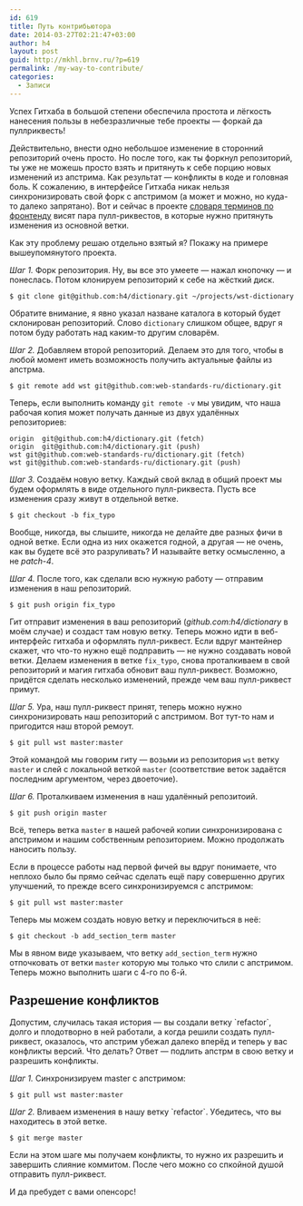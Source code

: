 ```yaml
---
id: 619
title: Путь контрибьютора
date: 2014-03-27T02:21:47+03:00
author: h4
layout: post
guid: http://mkhl.brnv.ru/?p=619
permalink: /my-way-to-contribute/
categories:
  - Записи
---
```

Успех Гитхаба в большой степени обеспечила простота и лёгкость нанесения пользы в небезразличные тебе проекты — форкай да пуллриквесть!

Действительно, внести одно небольшое изменение в сторонний репозиторий очень просто. Но после того, как ты форкнул репозиторий, ты уже не можешь просто взять и притянуть к себе порцию новых изменений из апстрима. Как результат — конфликты в коде и головная боль. К сожалению, в интерфейсе Гитхаба никак нельзя синхронизировать свой форк с апстримом (а может и можно, но куда-то далеко запрятано). Вот и сейчас в проекте [словаря терминов по фронтенду](https://github.com/web-standards-ru/dictionary) висят пара пулл-риквестов, в которые нужно притянуть изменения из основной ветки.

Как эту проблему решаю отдельно взятый я? Покажу на примере вышеупомянутого проекта.

_Шаг 1._ Форк репозитория. Ну, вы все это умеете — нажал кнопочку — и понеслась. Потом клонируем репозиторий к себе на жёсткий диск.

    $ git clone git@github.com:h4/dictionary.git ~/projects/wst-dictionary

Обратите внимание, я явно указал назване каталога в который будет склонирован репозиторий. Слово `dictionary` слишком общее, вдруг я потом буду работать над каким-то другим словарём.

_Шаг 2._ Добавляем второй репозиторий. Делаем это для того, чтобы в любой момент иметь возможность получить актуальные файлы из апстрма.

    $ git remote add wst git@github.com:web-standards-ru/dictionary.git

Теперь, если выполнить команду `git remote -v` мы увидим, что наша рабочая копия может получать данные из двух удалённых репозиториев:

    origin  git@github.com:h4/dictionary.git (fetch)
    origin  git@github.com:h4/dictionary.git (push)
    wst git@github.com:web-standards-ru/dictionary.git (fetch)
    wst git@github.com:web-standards-ru/dictionary.git (push)

_Шаг 3._ Создаём новую ветку. Каждый свой вклад в общий проект мы будем оформлять в виде отдельного пулл-риквеста. Пусть все изменения сразу живут в отдельной ветке.

    $ git checkout -b fix_typo

Вообще, никогда, вы слышите, никогда не делайте две разных фичи в одной ветке. Если одна из них окажется годной, а другая — не очень, как вы будете всё это разруливать? И называйте ветку осмысленно, а не _patch-4_.

_Шаг 4._ После того, как сделали всю нужную работу — отправим изменения в наш репозиторий.

    $ git push origin fix_typo

Гит отправит изменения в ваш репозиторий (_github.com:h4/dictionary_ в моём случае) и создаст там новую ветку. Теперь можно идти в веб-интерфейс гитхаба и оформлять пулл-риквест. Если вдруг мантейнер скажет, что что-то нужно ещё подправить — не нужно создавать новой ветки. Делаем изменения в ветке `fix_typo`, снова проталкиваем в свой репозиторий и магия гитхаба обновит ваш пулл-риквест. Возможно, придётся сделать несколько изменений, прежде чем ваш пулл-риквест примут.

_Шаг 5._ Ура, наш пулл-риквест принят, теперь можно нужно синхронизировать наш репозиторий с апстримом. Вот тут-то нам и пригодится наш второй ремоут.

    $ git pull wst master:master

Этой командой мы говорим гиту — возьми из репозитория `wst` ветку `master` и слей с локальной веткой `master` (соответствие веток задаётся последним аргументом, через двоеточие).

_Шаг 6._ Проталкиваем изменения в наш удалённый репозитоий.

    $ git push origin master

Всё, теперь ветка `master` в нашей рабочей копии синхронизирована с апстримом и нашим собственным репозиторием. Можно продолжать наносить пользу.

Если в процессе работы над первой фичей вы вдруг понимаете, что неплохо было бы прямо сейчас сделать ещё пару совершенно других улучшений, то прежде всего синхронизируемся с апстримом:

    $ git pull wst master:master

Теперь мы можем создать новую ветку и переключиться в неё:

    $ git checkout -b add_section_term master

Мы в явном виде указываем, что ветку `add_section_term` нужно отпочковать от ветки `master` которую мы только что слили с апстримом. Теперь можно выполнить шаги с 4-го по 6-й.

## Разрешение конфликтов

Допустим, случилась такая история &#8212; вы создали ветку \`refactor\`, долго и плодотворно в ней работали, а когда решили создать пулл-риквест, оказалось, что апстрим убежал далеко вперёд и теперь у вас конфликты версий. Что делать? Ответ &#8212; подлить апстрм в свою ветку и разрешить конфликты.

_Шаг 1._ Синхронизируем master с апстримом:

    $ git pull wst master:master

_Шаг 2._ Вливаем изменения в нашу ветку \`refactor\`. Убедитесь, что вы находитесь в этой ветке.

    $ git merge master

Если на этом шаге мы получаем конфликты, то нужно их разрешить и завершить слияние коммитом. После чего можно со спкойной душой отправить пулл-риквест.

И да пребудет с вами опенсорс!